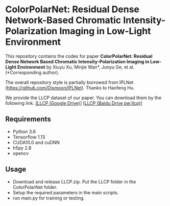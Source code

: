 # ColorPolarNet: Residual Dense Network-Based Chromatic Intensity-Polarization Imaging in Low-Light Environment
This repository contains the codes for paper **ColorPolarNet: Residual Dense Network Based Chromatic Intensity-Polarization Imaging in Low-Light Environment** by Xiuyu Xu, Minjie Wan*, Junyu Ge, et al. (*Corresponding author).

The overall repository style is partially borrowed from IPLNet (https://github.com/Dismoon/IPLNet). Thanks to Haofeng Hu.

We provide the LLCP dataset of our paper. You can download them by the following link.
[[LLCP (Google Drive)]](https://drive.google.com/file/d/1mwSipM3RB-7dIOywgF9UGvx_ghwqDcGO/view?usp=sharing)
[[LLCP (Baidu Drive pw:llcp)](https://pan.baidu.com/s/1GdSwq6pi19vhESb1VEh_Vg?pwd=llcp)]

## Requirements
- Python 3.6
- Tensorflow 1.13
- CUDA10.0 and cuDNN
- h5py 2.8
- opencv
## Usage
- Download and release LLCP.zip. Put the LLCP folder in the ColorPolarNet folder. 
- Setup the required parameters in the main scripts.
- run main.py for training or testing.

